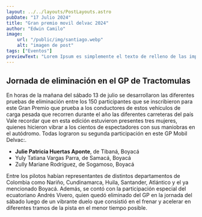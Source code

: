 ```yaml
---
layout: ../../layouts/PostLayouts.astro
pubDate: "17 Julio 2024"
title: "Gran premio movil delvac 2024"
author: "Edwin Camilo"
image:
    url: "/public/img/santiago.webp"
    alt: "imagen de post"
tags: ["Eventos"]
previewText: "Lorem Ipsum es simplemente el texto de relleno de las imprentas y archivos de texto. Lorem Ipsum ha sido el texto de relleno estándar de las industrias desde el año 1500, cuando un impresor"
---
```


## <span class="title-blog">Jornada de eliminación en el GP de Tractomulas <span>

<span class="text-blog"> En horas de la mañana del sábado 13 de julio se desarrollaron las diferentes pruebas de eliminación entre los 150 participantes que se inscribieron para este Gran Premio que prueba a los conductores de estos vehículos de carga pesada que recorren durante el año las diferentes carreteras del país <br>
Vale recordar que en esta edición estuvieron presentes tres mujeres, quienes hicieron vibrar a los cientos de espectadores con sus maniobras en el autódromo. Todas lograron su segunda participación en este GP Mobil Delvac:.<span>


<span class="text-blog flex flex-col my-8">
 <ul>
    <li><strong>Julie Patricia Huertas Aponte</strong>, de Tibaná, Boyacá</li>
    <li>Yuly Tatiana Vargas Parra, de Samacá, Boyacá</li>
    <li>Zully Mariane Rodríguez, de Sogamoso, Boyacá</li>
 </ul>

<span>

<span class="text-blog flex flex-col my-8">
Entre los pilotos habían representantes de distintos departamentos de Colombia como Nariño, Cundinamarca, Huila, Santander, Atlántico y el ya mencionado Boyacá. Además, se contó con la participación especial del ecuatoriano Andrés Vivero, quien quedó eliminado del GP en la jornada del sábado luego de un vibrante duelo que consistió en el frenar y acelerar en diferentes tramos de la pista en el menor tiempo posible.
    
<span>